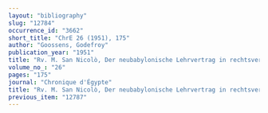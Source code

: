 ```yaml
---
layout: "bibliography"
slug: "12784"
occurrence_id: "3662"
short_title: "ChrE 26 (1951), 175"
author: "Goossens, Godefroy"
publication_year: "1951"
title: "Rv. M. San Nicolò, Der neubabylonische Lehrvertrag in rechtsvergleichender Betrachtung (1950)"
volume_no_: "26"
pages: "175"
journal: "Chronique d'Égypte"
title: "Rv. M. San Nicolò, Der neubabylonische Lehrvertrag in rechtsvergleichender Betrachtung (1950)"
previous_item: "12787"
---
```

